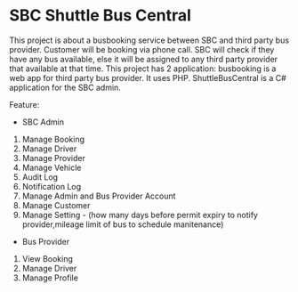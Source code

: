 # SBC Shuttle Bus Central
This project is about a busbooking service between SBC and third party bus provider. Customer will be booking via phone call.
SBC will check if they have any bus available, else it will be assigned to any third party provider that available at that time. 
This project has 2 application:
busbooking is a web app for third party bus provider. It uses PHP.
ShuttleBusCentral is a C# application for the SBC admin.

Feature:
- SBC Admin
1. Manage Booking
2. Manage Driver
3. Manage Provider
4. Manage Vehicle
5. Audit Log
6. Notification Log
7. Manage Admin and Bus Provider Account
8. Manage Customer
9. Manage Setting - (how many days before permit expiry to notify provider,mileage limit of bus to schedule manitenance) 

- Bus Provider
1. View Booking
2. Manage Driver
3. Manage Profile


